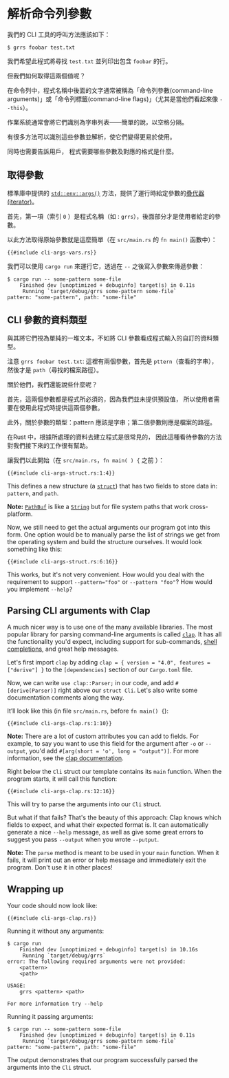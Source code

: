 # 解析命令列參數

我們的 CLI 工具的呼叫方法應該如下：

```console
$ grrs foobar test.txt
```

我們希望此程式將尋找 `test.txt` 並列印出包含 `foobar` 的行。 

但我們如何取得這兩個值呢？

在命令列中，程式名稱中後面的文字通常被稱為「命令列參數(command-line arguments)」或「命令列標籤(command-line flags)」（尤其是當他們看起來像 `--this`）。 

作業系統通常會將它們識別為字串列表——簡單的說，以空格分隔。

有很多方法可以識別這些參數並解析，使它們變得更易於使用。 

同時也需要告訴用戶， 程式需要哪些參數及對應的格式是什麼。

## 取得參數

標準庫中提供的 [`std::env::args()`] 方法，提供了運行時給定參數的[疊代器(iterator)]。 

首先，第一項（索引 `0` ）是程式名稱（如 : `grrs`），後面部分才是使用者給定的參數。

[`std::env::args()`]: https://doc.rust-lang.org/1.39.0/std/env/fn.args.html
[疊代器(iterator)]: https://doc.rust-lang.org/1.39.0/std/iter/index.html

以此方法取得原始參數就是這麼簡單（在 `src/main.rs` 的 `fn main()` 函數中）：

```rust,ignore
{{#include cli-args-vars.rs}}
```

我們可以使用 `cargo run` 來運行它，透過在 `--` 之後寫入參數來傳遞參數：

```console
$ cargo run -- some-pattern some-file
    Finished dev [unoptimized + debuginfo] target(s) in 0.11s
     Running `target/debug/grrs some-pattern some-file`
pattern: "some-pattern", path: "some-file"
```

## CLI 參數的資料類型

與其將它們視為單純的一堆文本，不如將 CLI 參數看成程式輸入的自訂的資料類型。

注意 `grrs foobar test.txt`:
這裡有兩個參數，首先是 `pttern`（查看的字串）， 然後才是 `path`（尋找的檔案路徑）。

關於他們，我們還能說些什麼呢？

首先，這兩個參數都是程式所必須的，因為我們並未提供預設值， 所以使用者需要在使用此程式時提供這兩個參數。 

此外，關於參數的類型：pattern 應該是字串；第二個參數則應是檔案的路徑。

在Rust 中，根據所處理的資料去建立程式是很常見的， 因此這種看待參數的方法對我們接下來的工作很有幫助。

讓我們以此開始（在 `src/main.rs`，`fn main( ) {` 之前 ）：

```rust,ignore
{{#include cli-args-struct.rs:1:4}}
```

This defines a new structure (a [`struct`])
that has two fields to store data in: `pattern`, and `path`.

[`struct`]: https://doc.rust-lang.org/1.39.0/book/ch05-00-structs.html

<aside>

**Note:**
[`PathBuf`] is like a [`String`] but for file system paths that work cross-platform.

[`PathBuf`]: https://doc.rust-lang.org/1.39.0/std/path/struct.PathBuf.html
[`String`]: https://doc.rust-lang.org/1.39.0/std/string/struct.String.html

</aside>

Now, we still need to get the actual arguments our program got into this form.
One option would be to manually parse the list of strings we get from the operating system
and build the structure ourselves.
It would look something like this:

```rust,ignore
{{#include cli-args-struct.rs:6:16}}
```

This works, but it's not very convenient.
How would you deal with the requirement to support
`--pattern="foo"` or `--pattern "foo"`?
How would you implement `--help`?

## Parsing CLI arguments with Clap

A much nicer way is to use one of the many available libraries.
The most popular library for parsing command-line arguments
is called [`clap`].
It has all the functionality you'd expect,
including support for sub-commands, [shell completions], and great help messages.

[`clap`]: https://docs.rs/clap/
[shell completions]: https://docs.rs/clap_complete/

Let's first import `clap` by adding
`clap = { version = "4.0", features = ["derive"] }` to the `[dependencies]` section
of our `Cargo.toml` file.

Now, we can write `use clap::Parser;` in our code,
and add `#[derive(Parser)]` right above our `struct Cli`.
Let's also write some documentation comments along the way.

It’ll look like this (in file `src/main.rs`, before `fn main() {`):

```rust,ignore
{{#include cli-args-clap.rs:1:10}}
```

<aside class="node">

**Note:**
There are a lot of custom attributes you can add to fields.
For example,
to say you want to use this field for the argument after `-o` or `--output`,
you'd add `#[arg(short = 'o', long = "output")]`.
For more information,
see the [clap documentation][`clap`].

</aside>

Right below the `Cli` struct our template contains its `main` function.
When the program starts, it will call this function:

```rust,ignore
{{#include cli-args-clap.rs:12:16}}
```

This will try to parse the arguments into our `Cli` struct.

But what if that fails?
That's the beauty of this approach:
Clap knows which fields to expect,
and what their expected format is.
It can automatically generate a nice `--help` message,
as well as give some great errors
to suggest you pass `--output` when you wrote `--putput`.

<aside class="note">

**Note:**
The `parse` method is meant to be used in your `main` function.
When it fails,
it will print out an error or help message
and immediately exit the program.
Don't use it in other places!

</aside>

## Wrapping up

Your code should now look like:

```rust,ignore
{{#include cli-args-clap.rs}}
```

Running it without any arguments:

```console
$ cargo run
    Finished dev [unoptimized + debuginfo] target(s) in 10.16s
     Running `target/debug/grrs`
error: The following required arguments were not provided:
    <pattern>
    <path>

USAGE:
    grrs <pattern> <path>

For more information try --help
```

Running it passing arguments:

```console
$ cargo run -- some-pattern some-file
    Finished dev [unoptimized + debuginfo] target(s) in 0.11s
     Running `target/debug/grrs some-pattern some-file`
pattern: "some-pattern", path: "some-file"
```

The output demonstrates that our program successfully
parsed the arguments into the `Cli` struct.
